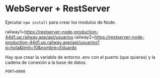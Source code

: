 # WebServer + RestServer

Ejecutar ```npm install``` para crear los modulos de Node.

railway1=<https://restserver-node-production-44d1.up.railway.app/api/usuarios>
railway2=<https://restserver-node-production-44d1.up.railway.app/api/usuarios?q=hola&limit=10&nombre=Eduardo>

Hay que crear la variable de entorno .env con el puerto (que quieras) y la cadena de conexión a la base de datos.

```PORT=8080```
